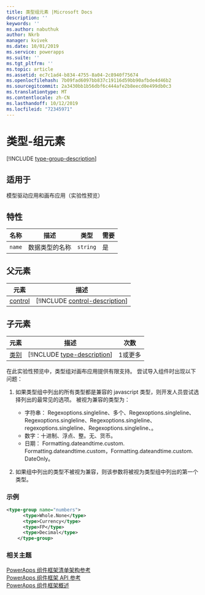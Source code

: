 ```yaml
---
title: 类型组元素 |Microsoft Docs
description: ''
keywords: ''
ms.author: nabuthuk
author: Nkrb
manager: kvivek
ms.date: 10/01/2019
ms.service: powerapps
ms.suite: ''
ms.tgt_pltfrm: ''
ms.topic: article
ms.assetid: ec7c1ad4-b834-4755-8a04-2c8940f75674
ms.openlocfilehash: 7b09fad6097bb837c19116d59bb90afbde4d46b2
ms.sourcegitcommit: 2a3430bb1b56dbf6c444afe2b8eecd0e499db0c3
ms.translationtype: MT
ms.contentlocale: zh-CN
ms.lasthandoff: 10/12/2019
ms.locfileid: "72345971"
---
```

# <a name="type-group-element"></a>类型-组元素

[!INCLUDE [type-group-description](includes/type-group-description.md)]

## <a name="available-for"></a>适用于

模型驱动应用和画布应用（实验性预览）

## <a name="attributes"></a>特性

|名称|描述|类型|需要|
|--|--|--|--|
|`name`|数据类型的名称|`string`|是|

## <a name="parent-elements"></a>父元素

|元素|描述|
|--|--|
|[control](control.md)|[!INCLUDE [control-description](includes/control-description.md)]|


## <a name="child-elements"></a>子元素

|元素|描述|次数|
|--|--|--|
|[类别](type.md)|[!INCLUDE [type-description](includes/type-description.md)]|1或更多|


在此实验性预览中，类型组对画布应用提供有限支持。 尝试导入组件时出现以下问题：

1. 如果类型组中列出的所有类型都是兼容的 javascript 类型，则开发人员尝试选择列出的最常见的选项。 被视为兼容的类型为：
   - 字符串： Regexoptions.singleline、多个、Regexoptions.singleline、Regexoptions.singleline、Regexoptions.singleline、regexoptions.singleline、Regexoptions.singleline、。
   - 数字：十进制、浮点、整。无、货币。
   - 日期： Formatting.dateandtime.custom. Formatting.dateandtime.custom，Formatting.dateandtime.custom. DateOnly。

2. 如果组中列出的类型不被视为兼容，则该参数将被视为类型组中列出的第一个类型。

### <a name="example"></a>示例

```XML
<type-group name="numbers">
      <type>Whole.None</type>
      <type>Currency</type>
      <type>FP</type>
      <type>Decimal</type>
    </type-group>
```

### <a name="related-topics"></a>相关主题

[PowerApps 组件框架清单架构参考](index.md)<br/>
[PowerApps 组件框架 API 参考](../reference/index.md)<br/>
[PowerApps 组件框架概述](../overview.md)